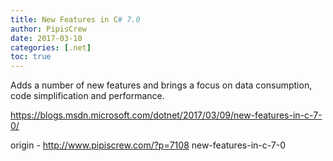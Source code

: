 ```yaml
---
title: New Features in C# 7.0
author: PipisCrew
date: 2017-03-10
categories: [.net]
toc: true
---
```


Adds a number of new features and brings a focus on data consumption, code simplification and performance. 

https://blogs.msdn.microsoft.com/dotnet/2017/03/09/new-features-in-c-7-0/

origin - http://www.pipiscrew.com/?p=7108 new-features-in-c-7-0
